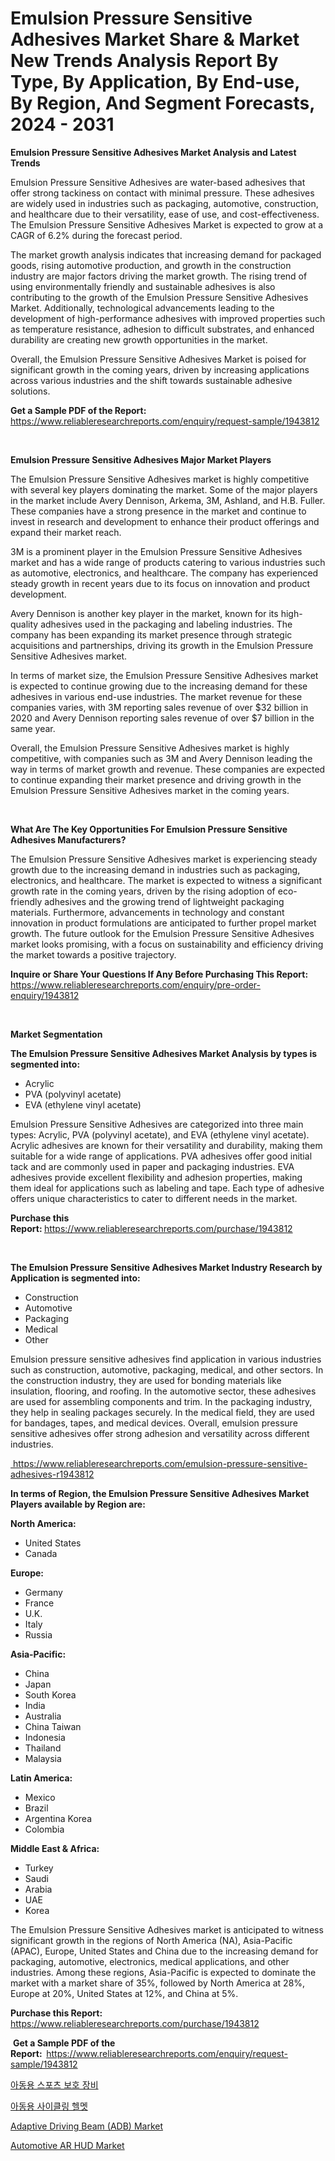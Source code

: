 <p><h1>Emulsion Pressure Sensitive Adhesives Market Share & Market New Trends Analysis Report By Type, By Application, By End-use, By Region, And Segment Forecasts, 2024 - 2031</h1></p><p><strong>Emulsion Pressure Sensitive Adhesives Market Analysis and Latest Trends</strong></p>
<p><p>Emulsion Pressure Sensitive Adhesives are water-based adhesives that offer strong tackiness on contact with minimal pressure. These adhesives are widely used in industries such as packaging, automotive, construction, and healthcare due to their versatility, ease of use, and cost-effectiveness. The Emulsion Pressure Sensitive Adhesives Market is expected to grow at a CAGR of 6.2% during the forecast period. </p><p>The market growth analysis indicates that increasing demand for packaged goods, rising automotive production, and growth in the construction industry are major factors driving the market growth. The rising trend of using environmentally friendly and sustainable adhesives is also contributing to the growth of the Emulsion Pressure Sensitive Adhesives Market. Additionally, technological advancements leading to the development of high-performance adhesives with improved properties such as temperature resistance, adhesion to difficult substrates, and enhanced durability are creating new growth opportunities in the market. </p><p>Overall, the Emulsion Pressure Sensitive Adhesives Market is poised for significant growth in the coming years, driven by increasing applications across various industries and the shift towards sustainable adhesive solutions.</p></p>
<p><strong>Get a Sample PDF of the Report:&nbsp;</strong> <a href="https://www.reliableresearchreports.com/enquiry/request-sample/1943812">https://www.reliableresearchreports.com/enquiry/request-sample/1943812</a></p>
<p>&nbsp;</p>
<p><strong>Emulsion Pressure Sensitive Adhesives Major Market Players</strong></p>
<p><p>The Emulsion Pressure Sensitive Adhesives market is highly competitive with several key players dominating the market. Some of the major players in the market include Avery Dennison, Arkema, 3M, Ashland, and H.B. Fuller. These companies have a strong presence in the market and continue to invest in research and development to enhance their product offerings and expand their market reach.</p><p>3M is a prominent player in the Emulsion Pressure Sensitive Adhesives market and has a wide range of products catering to various industries such as automotive, electronics, and healthcare. The company has experienced steady growth in recent years due to its focus on innovation and product development.</p><p>Avery Dennison is another key player in the market, known for its high-quality adhesives used in the packaging and labeling industries. The company has been expanding its market presence through strategic acquisitions and partnerships, driving its growth in the Emulsion Pressure Sensitive Adhesives market.</p><p>In terms of market size, the Emulsion Pressure Sensitive Adhesives market is expected to continue growing due to the increasing demand for these adhesives in various end-use industries. The market revenue for these companies varies, with 3M reporting sales revenue of over $32 billion in 2020 and Avery Dennison reporting sales revenue of over $7 billion in the same year.</p><p>Overall, the Emulsion Pressure Sensitive Adhesives market is highly competitive, with companies such as 3M and Avery Dennison leading the way in terms of market growth and revenue. These companies are expected to continue expanding their market presence and driving growth in the Emulsion Pressure Sensitive Adhesives market in the coming years.</p></p>
<p>&nbsp;</p>
<p><strong>What Are The Key Opportunities For Emulsion Pressure Sensitive Adhesives Manufacturers?</strong></p>
<p><p>The Emulsion Pressure Sensitive Adhesives market is experiencing steady growth due to the increasing demand in industries such as packaging, electronics, and healthcare. The market is expected to witness a significant growth rate in the coming years, driven by the rising adoption of eco-friendly adhesives and the growing trend of lightweight packaging materials. Furthermore, advancements in technology and constant innovation in product formulations are anticipated to further propel market growth. The future outlook for the Emulsion Pressure Sensitive Adhesives market looks promising, with a focus on sustainability and efficiency driving the market towards a positive trajectory.</p></p>
<p><strong>Inquire or Share Your Questions If Any Before Purchasing This Report:</strong> <a href="https://www.reliableresearchreports.com/enquiry/pre-order-enquiry/1943812">https://www.reliableresearchreports.com/enquiry/pre-order-enquiry/1943812</a></p>
<p>&nbsp;</p>
<p><strong>Market Segmentation</strong></p>
<p><strong>The Emulsion Pressure Sensitive Adhesives Market Analysis by types is segmented into:</strong></p>
<p><ul><li>Acrylic</li><li>PVA (polyvinyl acetate)</li><li>EVA (ethylene vinyl acetate)</li></ul></p>
<p><p>Emulsion Pressure Sensitive Adhesives are categorized into three main types: Acrylic, PVA (polyvinyl acetate), and EVA (ethylene vinyl acetate). Acrylic adhesives are known for their versatility and durability, making them suitable for a wide range of applications. PVA adhesives offer good initial tack and are commonly used in paper and packaging industries. EVA adhesives provide excellent flexibility and adhesion properties, making them ideal for applications such as labeling and tape. Each type of adhesive offers unique characteristics to cater to different needs in the market.</p></p>
<p><strong>Purchase this Report:&nbsp;</strong><a href="https://www.reliableresearchreports.com/purchase/1943812">https://www.reliableresearchreports.com/purchase/1943812</a></p>
<p>&nbsp;</p>
<p><strong>The Emulsion Pressure Sensitive Adhesives Market Industry Research by Application is segmented into:</strong></p>
<p><ul><li>Construction</li><li>Automotive</li><li>Packaging</li><li>Medical</li><li>Other</li></ul></p>
<p><p>Emulsion pressure sensitive adhesives find application in various industries such as construction, automotive, packaging, medical, and other sectors. In the construction industry, they are used for bonding materials like insulation, flooring, and roofing. In the automotive sector, these adhesives are used for assembling components and trim. In the packaging industry, they help in sealing packages securely. In the medical field, they are used for bandages, tapes, and medical devices. Overall, emulsion pressure sensitive adhesives offer strong adhesion and versatility across different industries.</p></p>
<p><a href="https://www.reliableresearchreports.com/emulsion-pressure-sensitive-adhesives-r1943812">&nbsp;https://www.reliableresearchreports.com/emulsion-pressure-sensitive-adhesives-r1943812</a></p>
<p><strong>In terms of Region, the Emulsion Pressure Sensitive Adhesives Market Players available by Region are:</strong></p>
<p>
    <p> <strong> North America: </strong>
        <ul>
            <li>United States</li>
            <li>Canada</li>
        </ul>
        </p> 
    <p> <strong> Europe: </strong>
        <ul>
            <li>Germany</li>
            <li>France</li>
            <li>U.K.</li>
            <li>Italy</li>
            <li>Russia</li>
        </ul>
        </p> 
    <p> <strong> Asia-Pacific: </strong>
        <ul>
            <li>China</li>
            <li>Japan</li>
            <li>South Korea</li>
            <li>India</li>
            <li>Australia</li>
            <li>China Taiwan</li>
            <li>Indonesia</li>
            <li>Thailand</li>
            <li>Malaysia</li>
        </ul>
        </p> 
    <p> <strong> Latin America: </strong>
        <ul>
            <li>Mexico</li>
            <li>Brazil</li>
            <li>Argentina Korea</li>
            <li>Colombia</li>
        </ul>
        </p> 
    <p> <strong> Middle East & Africa: </strong>
        <ul>
            <li>Turkey</li>
            <li>Saudi</li>
            <li>Arabia</li>
            <li>UAE</li>
            <li>Korea</li>
        </ul>
    </p>
    </p>
<p><p>The Emulsion Pressure Sensitive Adhesives market is anticipated to witness significant growth in the regions of North America (NA), Asia-Pacific (APAC), Europe, United States and China due to the increasing demand for packaging, automotive, electronics, medical applications, and other industries. Among these regions, Asia-Pacific is expected to dominate the market with a market share of 35%, followed by North America at 28%, Europe at 20%, United States at 12%, and China at 5%.</p></p>
<p><strong>Purchase this Report: </strong><a href="https://www.reliableresearchreports.com/purchase/1943812">https://www.reliableresearchreports.com/purchase/1943812</a></p>
<p>&nbsp;<strong>Get a Sample PDF of the Report:&nbsp;&nbsp;</strong><a href="https://www.reliableresearchreports.com/enquiry/request-sample/1943812">https://www.reliableresearchreports.com/enquiry/request-sample/1943812</a></p>
<p><strong></strong></p>
<p><p><a href="https://github.com/TrevorKruvalis5678/Market-Research-Report-List-2/blob/main/6114951118208.md">아동용 스포츠 보호 장비</a></p><p><a href="https://github.com/lzuwsfreyoq70/Market-Research-Report-List-2/blob/main/8551673118207.md">아동용 사이클링 헬멧</a></p><p><a href="https://github.com/ChiragRp1/Market-Research-Report-List-5/blob/main/adaptive-driving-beam-adb-market.md">Adaptive Driving Beam (ADB) Market</a></p><p><a href="https://github.com/abdelrhmankishk22/Market-Research-Report-List-4/blob/main/automotive-ar-hud-market.md">Automotive AR HUD Market</a></p></p>